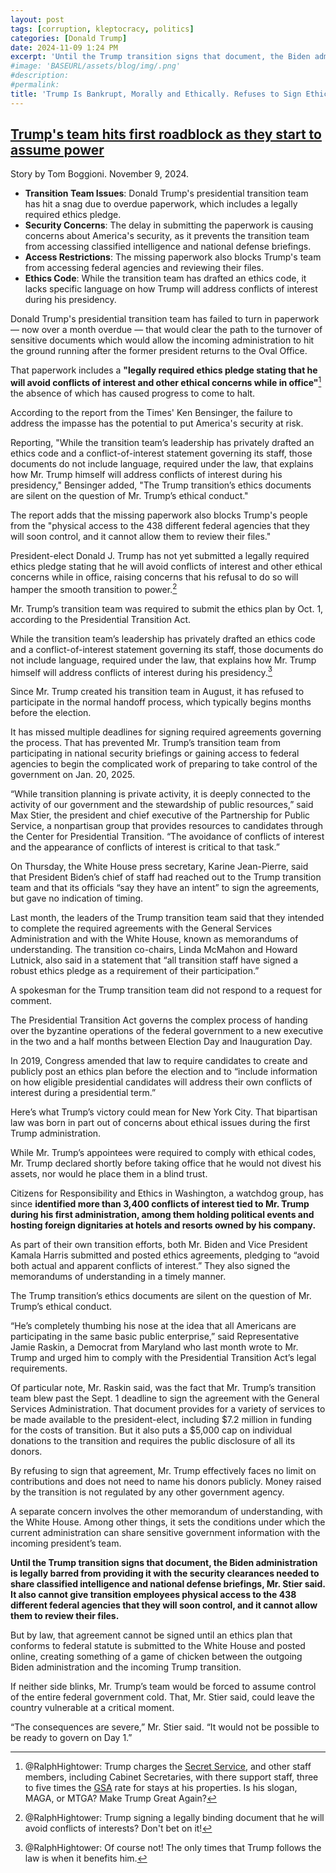 ```yaml
---
layout: post
tags: [corruption, kleptocracy, politics]
categories: [Donald Trump]
date: 2024-11-09 1:24 PM
excerpt: 'Until the Trump transition signs that document, the Biden administration is legally barred from providing it with the security clearances needed to share classified intelligence and national defense briefings. It also cannot give transition employees physical access to the 438 different federal agencies that they will soon control, and it cannot allow them to review their files. But by law, that agreement cannot be signed until an ethics plan that conforms to federal statute is submitted to the White House and posted online, creating something of a game of chicken between the outgoing Biden administration and the incoming Trump transition.'
#image: 'BASEURL/assets/blog/img/.png'
#description:
#permalink:
title: 'Trump Is Bankrupt, Morally and Ethically. Refuses to Sign Ethics Statement Legislated Prompted By His Lifetime of Lies'
---
```



## [Trump's team hits first roadblock as they start to assume power](https://www.rawstory.com/trump-ethics-paperwork/)
Story by Tom Boggioni. November 9, 2024.

- **Transition Team Issues**: Donald Trump's presidential transition team has hit a snag due to overdue paperwork, which includes a legally required ethics pledge.
- **Security Concerns**: The delay in submitting the paperwork is causing concerns about America's security, as it prevents the transition team from accessing classified intelligence and national defense briefings.
- **Access Restrictions**: The missing paperwork also blocks Trump's team from accessing federal agencies and reviewing their files.
- **Ethics Code**: While the transition team has drafted an ethics code, it lacks specific language on how Trump will address conflicts of interest during his presidency.

Donald Trump's presidential transition team has failed to turn in paperwork –– now over a month overdue — that would clear the path to the turnover of sensitive documents which would allow the incoming administration to hit the ground running after the former president returns to the Oval Office.

That paperwork includes a **"legally required ethics pledge stating that he will avoid conflicts of interest and other ethical concerns while in office"**[^31] the absence of which has caused progress to come to halt.

[^31]: @RalphHightower: Trump charges the [Secret Service](https://www.secretservice.gov/), and other staff members, including Cabinet Secretaries, with there support staff, three to five times the [GSA](https://www.gsa.gov/) rate for stays at his properties. Is his slogan, MAGA, or MTGA? Make Trump Great Again?

According to the report from the Times' Ken Bensinger, the failure to address the impasse has the potential to put America's security at risk.

Reporting, "While the transition team’s leadership has privately drafted an ethics code and a conflict-of-interest statement governing its staff, those documents do not include language, required under the law, that explains how Mr. Trump himself will address conflicts of interest during his presidency," Bensinger added, "The Trump transition’s ethics documents are silent on the question of Mr. Trump’s ethical conduct."

The report adds that the missing paperwork also blocks Trump's people from the "physical access to the 438 different federal agencies that they will soon control, and it cannot allow them to review their files."

President-elect Donald J. Trump has not yet submitted a legally required ethics pledge stating that he will avoid conflicts of interest and other ethical concerns while in office, raising concerns that his refusal to do so will hamper the smooth transition to power.[^81]

[^81]: @RalphHightower: Trump signing a legally binding document that he will avoid conflicts of interests? Don't bet on it!

Mr. Trump’s transition team was required to submit the ethics plan by Oct. 1, according to the Presidential Transition Act.

While the transition team’s leadership has privately drafted an ethics code and a conflict-of-interest statement governing its staff, those documents do not include language, required under the law, that explains how Mr. Trump himself will address conflicts of interest during his presidency.[^101]

[^101]: @RalphHightower: Of course not! The only times that Trump follows the law is when it benefits him.

Since Mr. Trump created his transition team in August, it has refused to participate in the normal handoff process, which typically begins months before the election.

It has missed multiple deadlines for signing required agreements governing the process. That has prevented Mr. Trump’s transition team from participating in national security briefings or gaining access to federal agencies to begin the complicated work of preparing to take control of the government on Jan. 20, 2025.

“While transition planning is private activity, it is deeply connected to the activity of our government and the stewardship of public resources,” said Max Stier, the president and chief executive of the Partnership for Public Service, a nonpartisan group that provides resources to candidates through the Center for Presidential Transition. “The avoidance of conflicts of interest and the appearance of conflicts of interest is critical to that task.”

On Thursday, the White House press secretary, Karine Jean-Pierre, said that President Biden’s chief of staff had reached out to the Trump transition team and that its officials “say they have an intent” to sign the agreements, but gave no indication of timing.

Last month, the leaders of the Trump transition team said that they intended to complete the required agreements with the General Services Administration and with the White House, known as memorandums of understanding. The transition co-chairs, Linda McMahon and Howard Lutnick, also said in a statement that “all transition staff have signed a robust ethics pledge as a requirement of their participation.”

A spokesman for the Trump transition team did not respond to a request for comment.

The Presidential Transition Act governs the complex process of handing over the byzantine operations of the federal government to a new executive in the two and a half months between Election Day and Inauguration Day.

In 2019, Congress amended that law to require candidates to create and publicly post an ethics plan before the election and to “include information on how eligible presidential candidates will address their own conflicts of interest during a presidential term.”

Here’s what Trump’s victory could mean for New York City.
That bipartisan law was born in part out of concerns about ethical issues during the first Trump administration.

While Mr. Trump’s appointees were required to comply with ethical codes, Mr. Trump declared shortly before taking office that he would not divest his assets, nor would he place them in a blind trust.

Citizens for Responsibility and Ethics in Washington, a watchdog group, has since **identified more than 3,400 conflicts of interest tied to Mr. Trump during his first administration, among them holding political events and hosting foreign dignitaries at hotels and resorts owned by his company.**

As part of their own transition efforts, both Mr. Biden and Vice President Kamala Harris submitted and posted ethics agreements, pledging to “avoid both actual and apparent conflicts of interest.” They also signed the memorandums of understanding in a timely manner.

The Trump transition’s ethics documents are silent on the question of Mr. Trump’s ethical conduct.

“He’s completely thumbing his nose at the idea that all Americans are participating in the same basic public enterprise,” said Representative Jamie Raskin, a Democrat from Maryland who last month wrote to Mr. Trump and urged him to comply with the Presidential Transition Act’s legal requirements.

Of particular note, Mr. Raskin said, was the fact that Mr. Trump’s transition team blew past the Sept. 1 deadline to sign the agreement with the General Services Administration. That document provides for a variety of services to be made available to the president-elect, including $7.2 million in funding for the costs of transition. But it also puts a $5,000 cap on individual donations to the transition and requires the public disclosure of all its donors.

By refusing to sign that agreement, Mr. Trump effectively faces no limit on contributions and does not need to name his donors publicly. Money raised by the transition is not regulated by any other government agency.

A separate concern involves the other memorandum of understanding, with the White House. Among other things, it sets the conditions under which the current administration can share sensitive government information with the incoming president’s team.

**Until the Trump transition signs that document, the Biden administration is legally barred from providing it with the security clearances needed to share classified intelligence and national defense briefings, Mr. Stier said. It also cannot give transition employees physical access to the 438 different federal agencies that they will soon control, and it cannot allow them to review their files.**

But by law, that agreement cannot be signed until an ethics plan that conforms to federal statute is submitted to the White House and posted online, creating something of a game of chicken between the outgoing Biden administration and the incoming Trump transition.

If neither side blinks, Mr. Trump’s team would be forced to assume control of the entire federal government cold. That, Mr. Stier said, could leave the country vulnerable at a critical moment.

“The consequences are severe,” Mr. Stier said. “It would not be possible to be ready to govern on Day 1.”

